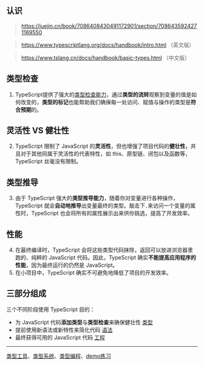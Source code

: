 ## 认识

> https://juejin.cn/book/7086408430491172901/section/7086435924271169550

> https://www.typescriptlang.org/docs/handbook/intro.html （英文版）

> https://www.tslang.cn/docs/handbook/basic-types.html  （中文版）

## 类型检查

1. TypeScript提供了强大的[类型检查能力](TypeScript/dev-env.md?id=类型检查)，通过**类型的流转**观察到变量的值是如何改变的，**类型的标记**也能帮助我们确保每一处访问、赋值与操作的类型是**符合预期**的。

## 灵活性 VS 健壮性 
2. TypeScript 限制了 JavaScript 的**灵活性**，但也增强了项目代码的**健壮性**，并且对于其他同属于灵活性的代表特性，如 this、原型链、闭包以及函数等，TypeScript 丝毫没有限制。

## 类型推导

3. 由于 TypeScript 强大的**类型推导能力**，随着你对变量进行各种操作，TypeScript 就会**自动地推导**出变量最终的类型。敲击下`.`来访问一个变量的属性时，TypeScript 也会将所有的属性展示出来供你挑选，提高了开发效率。

## 性能

4. 在最终编译时，TypeScript 会将这些类型代码抹除，返回可以放进浏览器里跑的、纯粹的 JavaScript 代码。因此，TypeScript 确实**不能提高应用程序的性能**，因为最终运行的仍然是 JavaScript。
5. 在小项目中，TypeScript 确实不可避免地降低了项目的开发效率。

## 三部分组成

三个不同阶段使用 TypeScript 目的：
- 为 JavaScript 代码**添加类型**与**类型检查**来确保健壮性  [类型](TypeScript/type.md)
- 提前使用新语法或新特性来简化代码  [语法](TypeScript/syntax.md)
- 最终获得可用的 JavaScript 代码  [工程](TypeScript/tsc.md)

---
[类型工具](TypeScript/type-tool.md)、[类型系统](TypeScript/type-system.md)、[类型编程](TypeScript/type-program.md)、[demo练习](TypeScript/demo.md)



